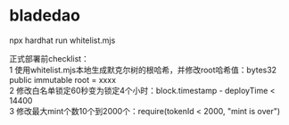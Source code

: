 # bladedao
npx hardhat run whitelist.mjs

正式部署前checklist：</br>
1 使用whitelist.mjs本地生成默克尔树的根哈希，并修改root哈希值：bytes32 public immutable root = xxxx </br>
2 修改白名单锁定60秒变为锁定4个小时：block.timestamp - deployTime < 14400 </br>
3 修改最大mint个数10个到2000个：require(tokenId < 2000, "mint is over") </br>

